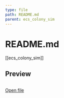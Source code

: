 ```yaml
---
type: file
path: README.md
parent: ecs_colony_sim
---
```


# README.md
[[ecs_colony_sim]]

## Preview
```md

```

[Open file](README.md)
